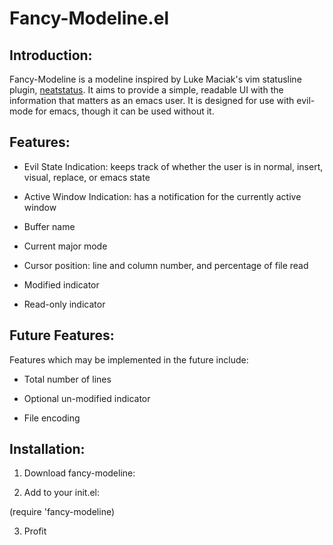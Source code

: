 # Fancy-Modeline.el

## Introduction:

Fancy-Modeline is a modeline inspired by Luke Maciak's vim statusline
plugin, [neatstatus](github.com/maciakl/vim-neatstatus).  It aims to
provide a simple, readable UI with the information that matters as an
emacs user.  It is designed for use with evil-mode for emacs, though
it can be used without it.

## Features:

* Evil State Indication: keeps track of whether the user is in normal,
  insert, visual, replace, or emacs state

* Active Window Indication: has a notification for the currently
  active window

* Buffer name

* Current major mode

* Cursor position: line and column number, and percentage of file read

* Modified indicator

* Read-only indicator

## Future Features:

Features which may be implemented in the future include:

* Total number of lines

* Optional un-modified indicator

* File encoding

## Installation:

1. Download fancy-modeline:

2. Add to your init.el:

(require 'fancy-modeline)

3. Profit
